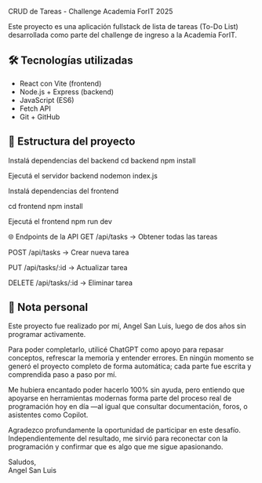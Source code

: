  CRUD de Tareas - Challenge Academia ForIT 2025

Este proyecto es una aplicación fullstack de lista de tareas (To-Do List) desarrollada como parte del challenge de ingreso a la Academia ForIT.

## 🛠 Tecnologías utilizadas

- React con Vite (frontend)
- Node.js + Express (backend)
- JavaScript (ES6)
- Fetch API
- Git + GitHub

## 📂 Estructura del proyecto


Instalá dependencias del backend
cd backend
npm install

Ejecutá el servidor backend
nodemon index.js

Instalá dependencias del frontend

cd frontend
npm install

Ejecutá el frontend
npm run dev


🌐 Endpoints de la API
GET /api/tasks → Obtener todas las tareas

POST /api/tasks → Crear nueva tarea

PUT /api/tasks/:id → Actualizar tarea

DELETE /api/tasks/:id → Eliminar tarea


## 💬 Nota personal

Este proyecto fue realizado por mí, Angel San Luis, luego de dos años sin programar activamente.

Para poder completarlo, utilicé ChatGPT como apoyo para repasar conceptos, refrescar la memoria y entender errores. En ningún momento se generó el proyecto completo de forma automática; cada parte fue escrita y comprendida paso a paso por mí.

Me hubiera encantado poder hacerlo 100% sin ayuda, pero entiendo que apoyarse en herramientas modernas forma parte del proceso real de programación hoy en día —al igual que consultar documentación, foros, o asistentes como Copilot.

Agradezco profundamente la oportunidad de participar en este desafío. Independientemente del resultado, me sirvió para reconectar con la programación y confirmar que es algo que me sigue apasionando.

Saludos,  
Angel San Luis